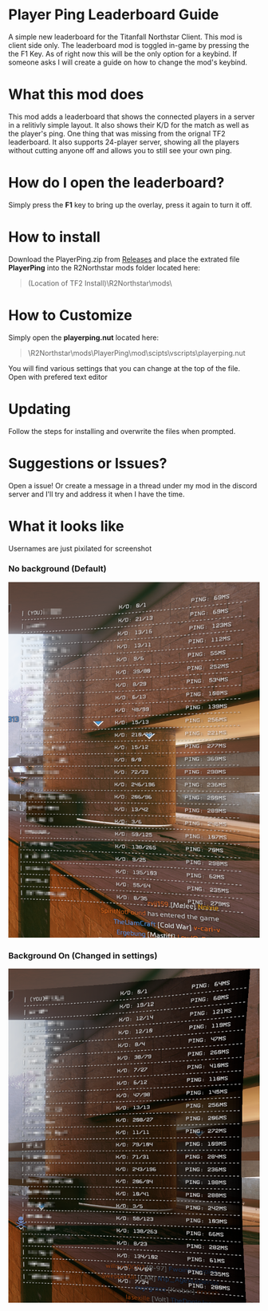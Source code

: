 # Player Ping Leaderboard Guide
A simple new leaderboard for the Titanfall Northstar Client. This mod is client side only. The leaderboard mod is toggled in-game by pressing the the F1 Key. As of right now this will be the only option for a keybind. If someone asks I will create a guide on how to change the mod's keybind.

# What this mod does
This mod adds a leaderboard that shows the connected players in a server in a relitivly simple layout. It also shows their K/D for the match as well as the player's ping. One thing that was missing from the orignal TF2 leaderboard. It also supports 24-player server, showing all the players without cutting anyone off and allows you to still see your own ping.

# How do I open the leaderboard?
Simply press the **F1** key to bring up the overlay, press it again to turn it off.

# How to install
Download the PlayerPing.zip from [Releases](https://github.com/YellingTree/Player-Ping-Leaderboard/releases) and place the extrated file **PlayerPing** into the R2Northstar mods folder located here:
>(Location of TF2 Install)\R2Northstar\mods\

# How to Customize
Simply open the **playerping.nut** located here: 
>\R2Northstar\mods\PlayerPing\mod\scipts\vscripts\playerping.nut

You will find various settings that you can change at the top of the file. Open with prefered text editor

# Updating
Follow the steps for installing and overwrite the files when prompted.

# Suggestions or Issues?
Open a issue! Or create a message in a thread under my mod in the discord server and I'll try and address it when I have the time.

# What it looks like
Usernames are just pixilated for screenshot
### No background (Default)
![Background Off](https://github.com/YellingTree/Player-Ping-Leaderboard/blob/main/github-assets/Leaderboard_Bg_Off.png?raw=true)
### Background On (Changed in settings)
![Background On](https://github.com/YellingTree/Player-Ping-Leaderboard/blob/main/github-assets/Leaderboard_Bg_On.png?raw=true)

